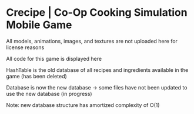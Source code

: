 # Crecipe | Co-Op Cooking Simulation Mobile Game


All models, animations, images, and textures are not uploaded here for license reasons

All code for this game is displayed here

HashTable is the old database of all recipes and ingredients available in the game (has been deleted)

Database is now the new database -> some files have not been updated to use the new database (in progress)

Note: new database structure has amortized complexity of O(1)
